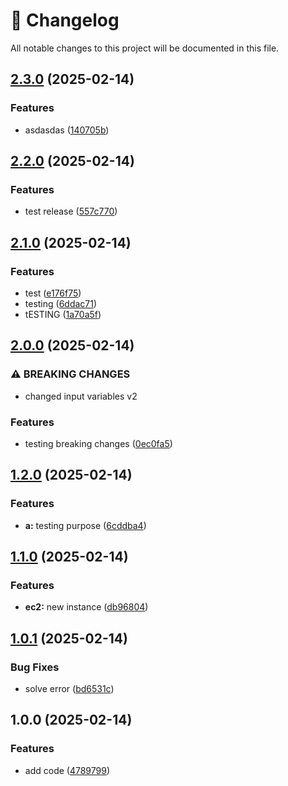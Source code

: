 # 📜 Changelog

All notable changes to this project will be documented in this file.


## [2.3.0](https://github.com/gucasassi/terraform-module/compare/v2.2.0...v2.3.0) (2025-02-14)


### Features

* asdasdas ([140705b](https://github.com/gucasassi/terraform-module/commit/140705b1c708a4726867208144a57e7bb5992640))

## [2.2.0](https://github.com/gucasassi/terraform-module/compare/v2.1.0...v2.2.0) (2025-02-14)


### Features

* test release ([557c770](https://github.com/gucasassi/terraform-module/commit/557c770c0c4b446ea1ee2dcb7f385fa2405ca98b))

## [2.1.0](https://github.com/gucasassi/terraform-module/compare/v2.0.0...v2.1.0) (2025-02-14)


### Features

* test ([e176f75](https://github.com/gucasassi/terraform-module/commit/e176f7523ef7cc69af2d6a59f36187f51eb7e76b))
* testing ([6ddac71](https://github.com/gucasassi/terraform-module/commit/6ddac716d3d8123548b50c24e480d32c2870a02e))
* tESTING ([1a70a5f](https://github.com/gucasassi/terraform-module/commit/1a70a5fbdd03d366e0a7b42146427540d33535b9))

## [2.0.0](https://github.com/gucasassi/terraform-module/compare/v1.2.0...v2.0.0) (2025-02-14)


### ⚠ BREAKING CHANGES

* changed input variables v2

### Features

* testing breaking changes ([0ec0fa5](https://github.com/gucasassi/terraform-module/commit/0ec0fa50d3939a914f3eef49f974018137691bb4))

## [1.2.0](https://github.com/gucasassi/terraform-module/compare/v1.1.0...v1.2.0) (2025-02-14)


### Features

* **a:** testing purpose ([6cddba4](https://github.com/gucasassi/terraform-module/commit/6cddba458b118b1e1964123bf2d751f7353248c9))

## [1.1.0](https://github.com/gucasassi/terraform-module/compare/v1.0.1...v1.1.0) (2025-02-14)


### Features

* **ec2:** new instance ([db96804](https://github.com/gucasassi/terraform-module/commit/db968048cf52195f46b39feb6c941a77068c9b25))

## [1.0.1](https://github.com/gucasassi/terraform-module/compare/v1.0.0...v1.0.1) (2025-02-14)


### Bug Fixes

* solve error ([bd6531c](https://github.com/gucasassi/terraform-module/commit/bd6531c57b9444b9aec5ff2d60cf43894b91a158))

## 1.0.0 (2025-02-14)


### Features

* add code ([4789799](https://github.com/gucasassi/terraform-module/commit/4789799f6e6742420f7c3d6915ba2aa592d39a96))
